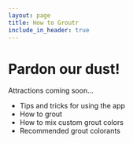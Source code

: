 ```yaml
---
layout: page
title: How to Groutr
include_in_header: true
---
```


# Pardon our dust!
Attractions coming soon...  
- Tips and tricks for using the app
- How to grout
- How to mix custom grout colors
- Recommended grout colorants  